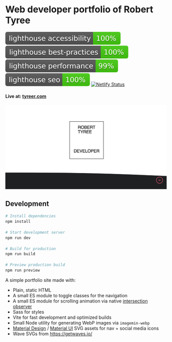 # Web developer portfolio of Robert Tyree

![Lighthouse accessibility score badge](./src/img/lighthouse_accessibility.svg)
![Lighthouse best practices score badge](./src/img/lighthouse_best-practices.svg)
![Lighthouse performance score badge](./src/img/lighthouse_performance.svg)
![Lighthouse seo score badge](./src/img/lighthouse_seo.svg)
[![Netlify Status](https://api.netlify.com/api/v1/badges/ff251344-0bc8-4e99-bc92-ca8912959be5/deploy-status)](https://app.netlify.com/sites/wonderful-yonath-3db31d/deploys)

#### Live at: [tyreer.com](https://tyreer.com)

![Robert Tyree Developer Portfolio Preview Image](https://raw.githubusercontent.com/tyreer/RTyree_Dev_Portfolio/master/src/img/social-preview-1_91-1.jpg)

## Development

```bash
# Install dependencies
npm install

# Start development server
npm run dev

# Build for production
npm run build

# Preview production build
npm run preview
```

A simple portfolio site made with:

- Plain, static HTML
- A small ES module to toggle classes for the navigation
- A small ES module for scrolling animation via native [intersection observer](https://developer.mozilla.org/en-US/docs/Web/API/Intersection_Observer_API)
- Sass for styles
- Vite for fast development and optimized builds
- Small Node utility for generating WebP images via `imagemin-webp`
- [Material Design](https://material.io/resources/icons/?style=baseline) / [Material UI](https://material-ui.com/components/material-icons/) SVG assets for nav + social media icons
- Wave SVGs from https://getwaves.io/
